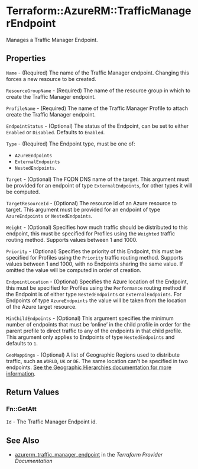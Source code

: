 # Terraform::AzureRM::TrafficManagerEndpoint

Manages a Traffic Manager Endpoint.

## Properties

`Name` - (Required) The name of the Traffic Manager endpoint. Changing this forces a
new resource to be created.

`ResourceGroupName` - (Required) The name of the resource group in which to
create the Traffic Manager endpoint.

`ProfileName` - (Required) The name of the Traffic Manager Profile to attach
create the Traffic Manager endpoint.

`EndpointStatus` - (Optional) The status of the Endpoint, can be set to
either `Enabled` or `Disabled`. Defaults to `Enabled`.

`Type` - (Required) The Endpoint type, must be one of:
- `AzureEndpoints`
- `ExternalEndpoints`
- `NestedEndpoints`.

`Target` - (Optional) The FQDN DNS name of the target. This argument must be
provided for an endpoint of type `ExternalEndpoints`, for other types it
will be computed.

`TargetResourceId` - (Optional) The resource id of an Azure resource to
target. This argument must be provided for an endpoint of type
`AzureEndpoints` or `NestedEndpoints`.

`Weight` - (Optional) Specifies how much traffic should be distributed to this
endpoint, this must be specified for Profiles using the  `Weighted` traffic
routing method. Supports values between 1 and 1000.

`Priority` - (Optional) Specifies the priority of this Endpoint, this must be
specified for Profiles using the `Priority` traffic routing method. Supports
values between 1 and 1000, with no Endpoints sharing the same value. If
omitted the value will be computed in order of creation.

`EndpointLocation` - (Optional) Specifies the Azure location of the Endpoint,
this must be specified for Profiles using the `Performance` routing method
if the Endpoint is of either type `NestedEndpoints` or `ExternalEndpoints`.
For Endpoints of type `AzureEndpoints` the value will be taken from the
location of the Azure target resource.

`MinChildEndpoints` - (Optional) This argument specifies the minimum number
of endpoints that must be ‘online’ in the child profile in order for the
parent profile to direct traffic to any of the endpoints in that child
profile. This argument only applies to Endpoints of type `NestedEndpoints`
and defaults to `1`.

`GeoMappings` - (Optional) A list of Geographic Regions used to distribute traffic, such as `WORLD`, `UK` or `DE`. The same location can't be specified in two endpoints. [See the Geographic Hierarchies documentation for more information](https://docs.microsoft.com/en-us/rest/api/trafficmanager/geographichierarchies/getdefault).


## Return Values

### Fn::GetAtt

`Id` - The Traffic Manager Endpoint id.

## See Also

* [azurerm_traffic_manager_endpoint](https://www.terraform.io/docs/providers/azurerm/r/traffic_manager_endpoint.html) in the _Terraform Provider Documentation_